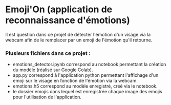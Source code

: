 # Emoji'On (application de reconnaissance d'émotions)

Il est question dans ce projet de détecter l'émotion d'un visage via la webcam afin de le remplacer par un emoji de l'émotion qu'il retourne.

### Plusieurs fichiers dans ce projet :

* emotions_detector.ipynb correspond au notebook permettant la création du modèle (réalisé sur Google Colab).
* app.py correspond à l'application python permettant l'affichage d'un emoji sur le visage en fonction de l'émotion via la webcam.
* emotions.h5 correspond au modèle enregistré, créé via le notebook.
* le dossier emojis dans lequel est enregistrée chaque image des emojis pour l'utilisation de l'application.
